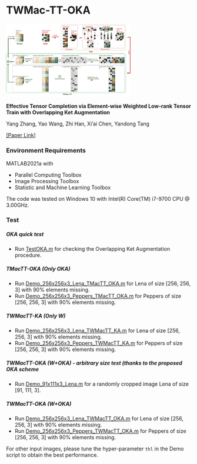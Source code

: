 # TWMac-TT-OKA
<img src=".\illustration\flow.png" alt="image" style="zoom:33%;" />

**Effective Tensor Completion via Element-wise Weighted Low-rank Tensor Train with Overlapping Ket Augmentation**

Yang Zhang, Yao Wang, Zhi Han, Xi’ai Chen, Yandong Tang

[[Paper Link]](https://arxiv.org/abs/2109.05736)


### Environment Requirements

MATLAB2021a with 

- Parallel Computing Toolbox
- Image Processing Toolbox
- Statistic and Machine Learning Toolbox

The code was tested on Windows 10 with Intel(R) Core(TM) i7-9700 CPU @ 3.00GHz.

### Test

##### OKA quick test

- Run [TestOKA.m](https://github.com/z625715875/TWMac-TT-OKA/blob/main/TestOKA.m) for checking the Overlapping Ket Augmentation procedure.

##### TMacTT-OKA (Only OKA)

- Run [Demo_256x256x3_Lena_TMacTT_OKA.m](https://github.com/z625715875/TWMac-TT-OKA/blob/main/Demo_256x256x3_Lena_TMacTT_OKA.m) for Lena of size [256, 256, 3] with 90% elements missing.
- Run [Demo_256x256x3_Peppers_TMacTT_OKA.m](https://github.com/z625715875/TWMac-TT-OKA/blob/main/Demo_256x256x3_Peppers_TMacTT_OKA.m) for Peppers of size [256, 256, 3] with 90% elements missing.

##### TWMacTT-KA (Only W)

- Run [Demo_256x256x3_Lena_TWMacTT_KA.m](https://github.com/z625715875/TWMac-TT-OKA/blob/main/Demo_256x256x3_Lena_TWMacTT_KA.m) for Lena of size [256, 256, 3] with 90% elements missing.
- Run [Demo_256x256x3_Peppers_TWMacTT_KA.m](https://github.com/z625715875/TWMac-TT-OKA/blob/main/Demo_256x256x3_Peppers_TWMacTT_KA.m) for Peppers of size [256, 256, 3] with 90% elements missing.


##### TWMacTT-OKA (W+OKA) - arbitrary size test (thanks to the proposed OKA scheme

- Run [Demo_91x111x3_Lena.m](https://github.com/z625715875/TWMac-TT-OKA/blob/main/Demo_91x111x3_Lena.m) for a randomly cropped image Lena of size [91, 111, 3].



##### TWMacTT-OKA (W+OKA)

- Run [Demo_256x256x3_Lena_TWMacTT_OKA.m](https://github.com/yzcv/TWMac-TT-OKA/blob/main/Demo_256x256x3_Lena_TWMacTT_OKA.m)  for Lena of size [256, 256, 3] with 90% elements missing.
- Run [Demo_256x256x3_Peppers_TWMacTT_OKA.m](https://github.com/yzcv/TWMac-TT-OKA/blob/main/Demo_256x256x3_Peppers_TWMacTT_OKA.m)  for Peppers of size [256, 256, 3] with 90% elements missing.


For other input images, please tune the hyper-parameter `thl` in the Demo script to obtain the best performance.





